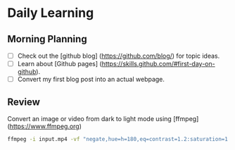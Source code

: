 # Daily Learning
## Morning Planning
- [ ] Check out the [github blog] (https://github.com/blog/) for topic ideas.
- [ ] Learn about [Github pages] (https://skills.github.com/#first-day-on-github).
- [ ] Convert my first blog post into an actual webpage.

## Review
Convert an image or video from dark to light mode using [ffmpeg] (https://www.ffmpeg.org)
```bash
ffmpeg -i input.mp4 -vf "negate,hue=h=180,eq=contrast=1.2:saturation=1.1" output.mp4
```

